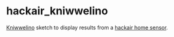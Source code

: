 # hackair_kniwwelino
[Kniwwelino](http://www.kniwwelino.lu/) sketch to display results from a [hackair home sensor](http://www.hackair.eu/hackair-home-v2/).
